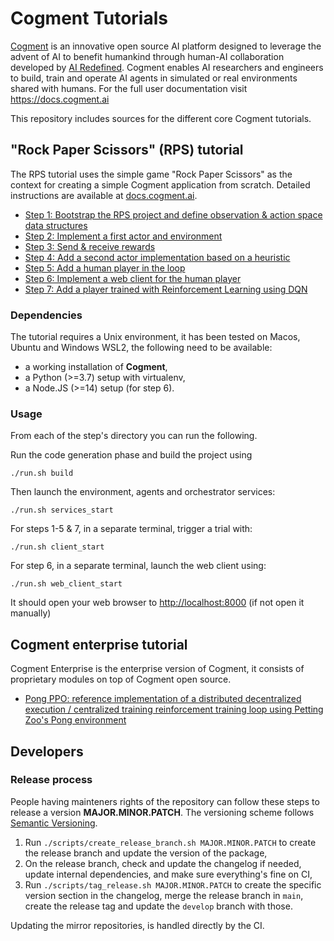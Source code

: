 # Cogment Tutorials

[Cogment](https://cogment.ai) is an innovative open source AI platform designed to leverage the advent of AI to benefit humankind through human-AI collaboration developed by [AI Redefined](https://ai-r.com). Cogment enables AI researchers and engineers to build, train and operate AI agents in simulated or real environments shared with humans. For the full user documentation visit <https://docs.cogment.ai>

This repository includes sources for the different core Cogment tutorials.

## "Rock Paper Scissors" (RPS) tutorial

The RPS tutorial uses the simple game "Rock Paper Scissors" as the context for creating a simple Cogment application from scratch. Detailed instructions are available at [docs.cogment.ai](https://docs.cogment.ai/cogment/tutorial/introduction/).

- [Step 1: Bootstrap the RPS project and define observation & action space data structures](./1-bootstrap-and-data-structures)
- [Step 2: Implement a first actor and environment](./2-random-player)
- [Step 3: Send & receive rewards](./3-rewards)
- [Step 4: Add a second actor implementation based on a heuristic](./4-heuristic-player)
- [Step 5: Add a human player in the loop](./5-human-player)
- [Step 6: Implement a web client for the human player](./6-web-client)
- [Step 7: Add a player trained with Reinforcement Learning using DQN](./7-dqn-player)

### Dependencies

The tutorial requires a Unix environment, it has been tested on Macos, Ubuntu and Windows WSL2, the following need to be available:

- a working installation of **Cogment**,
- a Python (>=3.7) setup with virtualenv,
- a Node.JS (>=14) setup (for step 6).

### Usage

From each of the step's directory you can run the following.

Run the code generation phase and build the project using

```
./run.sh build
```

Then launch the environment, agents and orchestrator services:

```
./run.sh services_start
```

For steps 1-5 & 7, in a separate terminal, trigger a trial with:

```
./run.sh client_start
```

For step 6, in a separate terminal, launch the web client using:

```
./run.sh web_client_start
```

It should open your web browser to <http://localhost:8000> (if not open it manually)

## Cogment enterprise tutorial

Cogment Enterprise is the enterprise version of Cogment, it consists of proprietary modules on top of Cogment open source.

- [Pong PPO: reference implementation of a distributed decentralized execution / centralized training reinforcement training loop using Petting Zoo's Pong environment](./cogment-enterprise-tutorials/1-pong-ppo/)

## Developers

### Release process

People having mainteners rights of the repository can follow these steps to release a version **MAJOR.MINOR.PATCH**. The versioning scheme follows [Semantic Versioning](http://semver.org/spec/v2.0.0.html).

1. Run `./scripts/create_release_branch.sh MAJOR.MINOR.PATCH` to create the release branch and update the version of the package,
2. On the release branch, check and update the changelog if needed, update internal dependencies, and make sure everything's fine on CI,
3. Run `./scripts/tag_release.sh MAJOR.MINOR.PATCH` to create the specific version section in the changelog, merge the release branch in `main`, create the release tag and update the `develop` branch with those.

Updating the mirror repositories, is handled directly by the CI.
